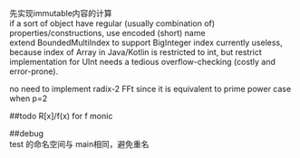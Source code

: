 先实现immutable内容的计算  
if a sort of object have regular (usually combination of) properties/constructions, use encoded (short) name  
extend BoundedMultiIndex to support BigInteger index currently useless, because index of Array in Java/Kotlin is restricted to int, but restrict implementation for UInt needs a tedious overflow-checking (costly and error-prone).

no need to implement radix-2 FFt since it is equivalent to prime power case when p=2

##todo
    R[x]/f(x) for f monic
    

##debug  
test 的命名空间与 main相同，避免重名